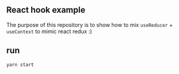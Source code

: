 ## React hook example
The purpose of this repository is to show how to mix `useReducer` + `useContext` to mimic react redux :)

## run 
`yarn start`

